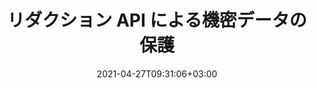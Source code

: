 ---
############################# Static ############################
layout: "product"
date: 2021-04-27T09:31:06+03:00
draft: false

product: "Redaction"
product_tag: "redaction"
platform: ".NET"
platform_tag: "net"

############################# Head ############################
head_title: "C# .NET リダクション API | PDF Word Excel 画像からプライベートテキストを非表示にする"
head_description: ".NET のドキュメント編集 API。PDF、Microsoft Word、Excel、プレゼンテーション、ラスターイメージから機密コンテンツを編集、非表示、削除します。"

############################# Header ############################
title: "リダクション API による機密データの保護"
description: ".NET API を使用して、文書、ワークシート、プレゼンテーション、PDF、ラスターイメージファイルから機密コンテンツやメタデータを編集、非表示、削除します。"
button:
    enable: true

############################# SubMenu ############################
submenu:
    enable: true
    
    left:
        img_alt: "GroupDocs.Redaction for .NET"
        image: "https://www.groupdocs.cloud/templates/groupdocs/images/product-logos/groupdocs-redaction-net.png"
        product: "GroupDocs.Redaction"
        platform: ".NET"

    middle:
        button:
            # button loop
            - link: "#overview"
              text: "概要"

            # button loop
            - link: "#features"
              text: "機能"

            # button loop
            - link: "#support"
              text: "サポート"

            # button loop
            - link: "https://products.groupdocs.app/redaction"
              text: "ライブデモ"

            # button loop
            - link: "https://purchase.groupdocs.com/pricing/redaction/net"
              text: "価格設定"

    right:
        link_download: "https://downloads.groupdocs.com/redaction"
        link_learn: "https://docs.groupdocs.com/redaction/net/"
        link_buy: "https://purchase.groupdocs.com"

############################# Overview ############################
overview:
    enable: true
    content: |
      GroupDocs.Redaction for .NET は、Microsoft Word、Excel、PowerPoint、PDF などのさまざまなファイル形式から機密データや機密データを消去するのに役立つ API ライブラリです。当社の Redaction API の単一の形式に依存しないインターフェイスは、テキスト編集、メタデータ編集、注釈編集、表形式文書編集など、さまざまなタイプの編集をサポートします。GroupDocs.Redaction for .NET API では、パスワードで保護されたファイルを編集することもできます。文書を元の形式で保存することも、元のページのラスターイメージを使用してサニタイズされた PDF 文書を作成することもできます。
    tabs:
      enable: true
      
      ## TAB ONE ##
      tab_one:
        description: |
          .NET の GroupDocs.Redaction の概要は次のとおりです。
      
        right:
          enable: true
          icon: "fab fa-html5"
          title: "概要"
          content: |
            * テキストを編集
            * メタデータを編集
            * 注釈を編集
            * 表形式文書の編集
            * 保護対象ファイルの編集
            * カスタマイズ
      
      ## TAB TWO ##
      tab_two:
        description: |
          .NET の GroupDocs.Redaction は次の [ドキュメントファイル形式](https://docs.groupdocs.com/redaction//supported-document-formats/net) をサポートしています。

        right:
          enable: true
          table:
            # table loop
            - title: "テキスト、メタデータ、コメントの編集"
              content: |
                * **Word**: DOC、DOCX、DOT、ODT、DOTX、DOCM、DOTM、RTF
                * **Excel**: XLS、XLSX、XLT、XLTX、XLSM、XLTM、CSV
                * **PowerPoint**: PPT、PPTX、PPS、PPSX、POTX、PPTM、PPSM、POTM
                * **固定レイアウト**: PDF
                * **ラスターイメージ**: JPG、BMP、PNG、GIF、TIFF

      ## TAB THREE ##
      tab_three:
        description: |
          GroupDocs.Redaction for .NET は、以下のオペレーティングシステム、フレームワーク、パッケージマネージャーをサポートしています。
        
        left:
          enable: true
          table:
            # table loop
            - icon: "fab fa-windows"
              title: "オペレーティングシステム"
              content: |
                * Windows Desktop
                * Windows Server
                * Windows Azure
                * Linux

            # table loop
            - icon: "fas fa-code"
              title: "サポート対象フレームワーク"
              content: |
                * .NET Framework 2.0 またはそれ以上
                * .NET Standard 2.0
                * .NET Core 2.0

        right:
          enable: true
          table:
            # table loop
            - icon: "ファストファンボックス"
              title: "パッケージマネージャ"
              content: |
                * NuGet

            # table loop
            - icon: "高速ファンツール"
              title: "開発環境"
              content: |
                * Microsoft Visual Studio
                * Xamarin.Android
                * Xamarin.IOS
                * Xamarin.Mac
                * MonoDevelop

############################# Features ############################
features:
    enable: true
    title: ".NET 機能の場合は GroupDocs.Redaction"

    feature:
      # feature loop
      - icon: "fas fa-copy"
        content: "大文字と小文字を区別して完全に一致する語句を検索する"

      # feature loop
      - icon: "fas fa-eye"
        content: "文字列置換の代わりにカラーボックスを使用して編集されたテキストを非表示にする"

      # feature loop
      - icon: "fas fa-bolt"
        content: "正規表現検索を使用して任意のテキストを検索して編集します"
      
      # feature loop
      - icon: "fas fa-file-powerpoint"
        content: "文書の分類されたメタデータ情報のすべてまたは任意の組み合わせをフィルタする"

      # feature loop
      - icon: "fas fa-code"
        content: "特定の文書の完全なメタデータ情報をすばやく消去"

      # feature loop
      - icon: "fas fa-cloud"
        content: "編集の範囲を Excel の特定のワークシートや列に設定します"

      # feature loop
      - icon: "fas fa-remove-format"
        content: "文書からすべてまたは特定のコメントやその他の注釈を削除する"

      # feature loop
      - icon: "fas fa-comment-slash"
        content: "注釈テキストから機密データを検索して削除"

      # feature loop
      - icon: "fas fa-location-arrow"
        content: "独自のフォーマットと編集で作業する能力"

      # feature loop
      - icon: "fas fa-border-all"
        content: "ラスター画像形式と画像領域編集のサポート"

      # feature loop
      - icon: "fas fa-wrench"
        content: "XML ファイル内の編集ルール (ポリシー) のセットを指定"

      # feature loop
      - icon: "fas fa-columns"
        content: "PDF への変換時にページ範囲と PDF コンプライアンスレベルを指定"

      # feature loop
      - icon: "fas fa-file-word"
        content: "EXIF メタデータの編集または画像ファイルからの削除"

      # feature loop
      - icon: "fas fa-envelope"
        content: "PDF、Word、およびプレゼンテーションドキュメント内の埋め込み画像を編集"

      # feature loop
      - icon: "fas fa-print"
        content: "編集ポリシーを XML ファイルとして保存する"

    more_feature:
      # more_feature_loop
      - title: "簡単かつ管理可能な機密データの編集"
        content: |
          GroupDocs.Redaction for .NET API を使用すると、重要な機密情報をサポート対象ドキュメントからどのように隠すか、削除するかを完全に制御できます。当社のリダクション API の使い方はとてもシンプルで分かりやすいです。  

          次の例では、サポートされているドキュメントを読み込み、「2 桁、スペースまたはなし、2 桁、アゲインスペースと 6 桁」（12 34 567890 など）に一致するテキストをすべて削除します（例：12 34 567890）。青色のボックスには C# を使用しています。これが完了すると、ドキュメントの名前に「Redacted'」というサフィックスを付けて元の形式で保存します。

          ```cs
          // Redactor クラスのインスタンスを作成する
          using (Redactor redactor = new Redactor("sample.docx"))
          {
            // 編集を適用
            redactor.Apply(new RegexRedaction("\\d{2}\\s*\\d{2}[^\\d]*\\d{6}", new ReplacementOptions(System.Drawing.Color.Blue)));
            redactor.Save();
          }
          ```

############################# Support ############################
support:
    enable: true

############################# Solutions ############################
solutions:
    enable: true
    title: "GroupDocs.Redaction は、他の一般的な開発環境向けのドキュメント表示 API を提供しています"

    solution:
        # solution loop
        - img_alt: "GroupDocs.Redaction for Java"
          image: "/border/groupdocs-redaction-java.svg"
          product: "GroupDocs.Redaction"
          platform: "Java"
          link: "/redaction/java/"

        # solution loop
        - img_alt: "GroupDocs.Redaction for Python via .NET"
          image: "/border/groupdocs-redaction-python-net.svg"
          product: "GroupDocs.Redaction"
          platform: "Python via .NET"
          link: "/redaction/python-net/"

############################# Back to top ###############################
back_to_top:
  enable: true
---